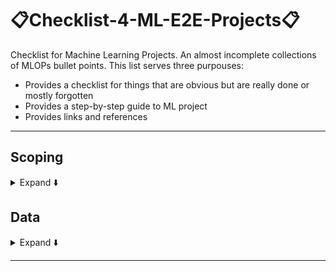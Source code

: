 #  📋Checklist-4-ML-E2E-Projects📋
Checklist for Machine Learning Projects. An almost incomplete collections of MLOPs bullet points. This list serves three purpouses:
- Provides a checklist for things that are obvious but are really done or mostly forgotten
- Provides a step-by-step guide to ML project
- Provides links and references
***

## Scoping
<details>
<summary>Expand ⬇️</summary>
<br>

- ❓ What is the project main objective?
- ❓ Which part of the main objective a ML is addressing?
- Establish a baseline against which your ML will be considered an improvement
- Are there any solutions not based on a ML model?
- Choose: KPIs	(key performance indicators)
- 📈 Monitor your project's objective over time
- 🗣️ Talk to the domain expertes, they are those with the domain knowledge 

</details>

## Data
<details>
<summary>Expand ⬇️</summary>
<br>

- Data sourcing/collection/ingestion
    - Collect your data from the web via scraping
    - Build your own dataset
    - Create/augment your data with some synthetic data generation techniques
    - Dowload some open source. Best resource is probably [Kaggle](https://www.kaggle.com/)
- Data versioning
- Data cleaning
- Data labeling
- Establish a data schema which helps validate the data. Especially for [concept drift](https://machinelearningmastery.com/gentle-introduction-concept-drift-machine-learning/)
- Data storage
    - Structured: SQL
    - Unstructured: NoSQL
- Data transformation
- Build an ETL (Extra, Transform & Load) pipeline
    
</details>

***



